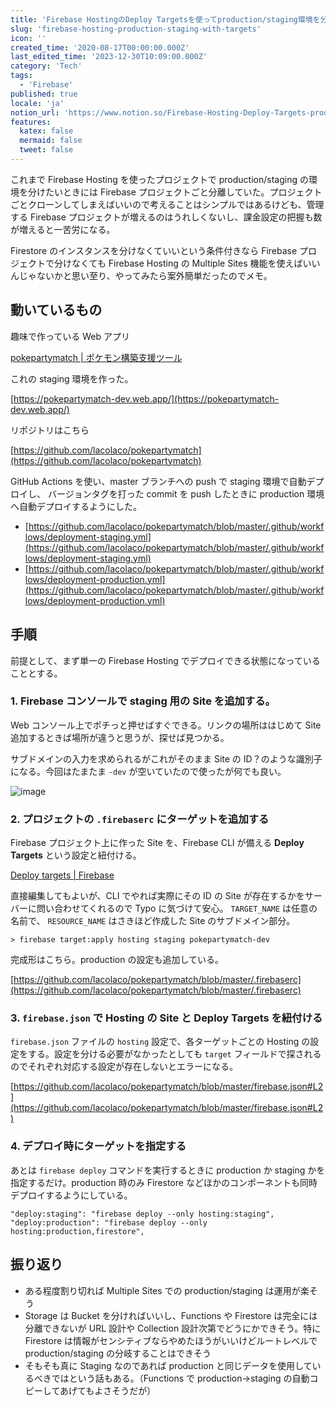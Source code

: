 ```yaml
---
title: 'Firebase HostingのDeploy Targetsを使ってproduction/staging環境を分ける'
slug: 'firebase-hosting-production-staging-with-targets'
icon: ''
created_time: '2020-08-17T00:00:00.000Z'
last_edited_time: '2023-12-30T10:09:00.000Z'
category: 'Tech'
tags:
  - 'Firebase'
published: true
locale: 'ja'
notion_url: 'https://www.notion.so/Firebase-Hosting-Deploy-Targets-production-staging-f6287c7268f94adcbe2470f401207886'
features:
  katex: false
  mermaid: false
  tweet: false
---
```


これまで Firebase Hosting を使ったプロジェクトで production/staging の環境を分けたいときには Firebase プロジェクトごと分離していた。プロジェクトごとクローンしてしまえばいいので考えることはシンプルではあるけども、管理する Firebase プロジェクトが増えるのはうれしくないし、課金設定の把握も数が増えると一苦労になる。

Firestore のインスタンスを分けなくていいという条件付きなら Firebase プロジェクトで分けなくても Firebase Hosting の Multiple Sites 機能を使えばいいんじゃないかと思い至り、やってみたら案外簡単だったのでメモ。

## 動いているもの

趣味で作っている Web アプリ

[pokepartymatch | ポケモン構築支援ツール](https://pokepartymatch.web.app/)

これの staging 環境を作った。

[https://pokepartymatch-dev.web.app/](https://pokepartymatch-dev.web.app/)

リポジトリはこちら

[https://github.com/lacolaco/pokepartymatch](https://github.com/lacolaco/pokepartymatch)

GitHub Actions を使い、master ブランチへの push で staging 環境で自動デプロイし、 バージョンタグを打った commit を push したときに production 環境へ自動デプロイするようにした。

- [https://github.com/lacolaco/pokepartymatch/blob/master/.github/workflows/deployment-staging.yml](https://github.com/lacolaco/pokepartymatch/blob/master/.github/workflows/deployment-staging.yml)
- [https://github.com/lacolaco/pokepartymatch/blob/master/.github/workflows/deployment-production.yml](https://github.com/lacolaco/pokepartymatch/blob/master/.github/workflows/deployment-production.yml)

## 手順

前提として、まず単一の Firebase Hosting でデプロイできる状態になっていることとする。

### 1. Firebase コンソールで staging 用の Site を追加する。

Web コンソール上でポチっと押せばすぐできる。リンクの場所ははじめて Site 追加するときば場所が違うと思うが、探せば見つかる。

サブドメインの入力を求められるがこれがそのまま Site の ID？のような識別子になる。今回はたまたま `-dev` が空いていたので使ったが何でも良い。

![image](/images/firebase-hosting-production-staging-with-targets/Untitled.png)

### 2. プロジェクトの `.firebaserc` にターゲットを追加する

Firebase プロジェクト上に作った Site を、Firebase CLI が備える **Deploy Targets** という設定と紐付ける。

[Deploy targets | Firebase](https://firebase.google.com/docs/cli/targets?hl=en)

直接編集してもよいが、CLI でやれば実際にその ID の Site が存在するかをサーバーに問い合わせてくれるので Typo に気づけて安心。 `TARGET_NAME` は任意の名前で、 `RESOURCE_NAME` はさきほど作成した Site のサブドメイン部分。

```shell
> firebase target:apply hosting staging pokepartymatch-dev
```

完成形はこちら。production の設定も追加している。

[https://github.com/lacolaco/pokepartymatch/blob/master/.firebaserc](https://github.com/lacolaco/pokepartymatch/blob/master/.firebaserc)

### 3. `firebase.json` で Hosting の Site と Deploy Targets を紐付ける

`firebase.json` ファイルの `hosting` 設定で、各ターゲットごとの Hosting の設定をする。設定を分ける必要がなかったとしても `target` フィールドで探されるのでそれぞれ対応する設定が存在しないとエラーになる。

[https://github.com/lacolaco/pokepartymatch/blob/master/firebase.json#L2](https://github.com/lacolaco/pokepartymatch/blob/master/firebase.json#L2)

### 4. デプロイ時にターゲットを指定する

あとは `firebase deploy` コマンドを実行するときに production か staging かを指定するだけ。production 時のみ Firestore などほかのコンポーネントも同時デプロイするようにしている。

```
"deploy:staging": "firebase deploy --only hosting:staging",
"deploy:production": "firebase deploy --only hosting:production,firestore",
```

## 振り返り

- ある程度割り切れば Multiple Sites での production/staging は運用が楽そう
- Storage は Bucket を分ければいいし、Functions や Firestore は完全には分離できないが URL 設計や Collection 設計次第でどうにかできそう。特に Firestore は情報がセンシティブならやめたほうがいいけどルートレベルで production/staging の分岐することはできそう
- そもそも真に Staging なのであれば production と同じデータを使用しているべきではという話もある。（Functions で production→staging の自動コピーしてあげてもよさそうだが）
